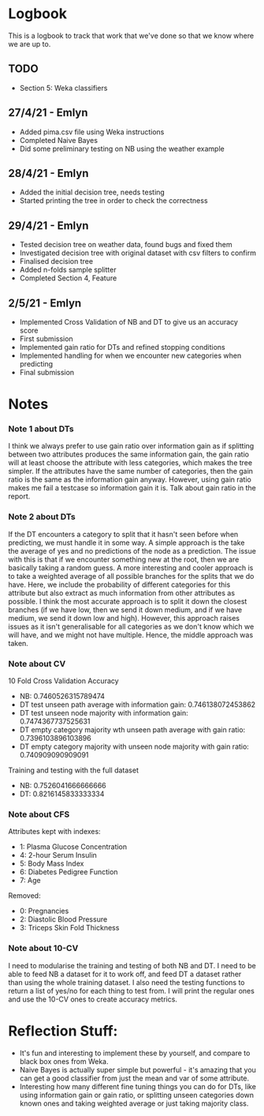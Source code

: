 # Logbook

This is a logbook to track that work that we've done so that we know where we
are up to.

## TODO
- Section 5: Weka classifiers

## 27/4/21 - Emlyn

- Added pima.csv file using Weka instructions
- Completed Naive Bayes
- Did some preliminary testing on NB using the weather example

## 28/4/21 - Emlyn

- Added the initial decision tree, needs testing
- Started printing the tree in order to check the correctness

## 29/4/21 - Emlyn

- Tested decision tree on weather data, found bugs and fixed them
- Investigated decision tree with original dataset with csv filters to confirm
- Finalised decision tree
- Added n-folds sample splitter
- Completed Section 4, Feature 

## 2/5/21 - Emlyn

- Implemented Cross Validation of NB and DT to give us an accuracy score
- First submission
- Implemented gain ratio for DTs and refined stopping conditions
- Implemented handling for when we encounter new categories when predicting
- Final submission


# Notes

### Note 1 about DTs
I think we always prefer to use gain ratio over information gain as if splitting
between two attributes produces the same information gain, the gain ratio will
at least choose the attribute with less categories, which makes the tree
simpler. If the attributes have the same number of categories, then the gain
ratio is the same as the information gain anyway.
However, using gain ratio makes me fail a testcase so information gain it is.
Talk about gain ratio in the report.

### Note 2 about DTs
If the DT encounters a category to split that it hasn't seen before when
predicting, we must handle it in some way. A simple approach is the take the
average of yes and no predictions of the node as a prediction. The issue with
this is that if we encounter something new at the root, then we are basically
taking a random guess.
A more interesting and cooler approach is to take a weighted average of all possible
branches for the splits that we do have. Here, we include the probability of
different categories for this attribute but also extract as much information
from other attributes as possible.
I think the most accurate approach is
to split it down the closest branches (if we have low, then we send it down
medium, and if we have medium, we send it down low and high). However, this
approach raises issues as it isn't generalisable for all categories as we don't
know which we will have, and we might not have multiple. Hence, the middle
approach was taken.


### Note about CV
10 Fold Cross Validation Accuracy
- NB: 0.7460526315789474
- DT test unseen path average with information gain: 0.746138072453862
- DT test unseen node majority with information gain: 0.7474367737525631
- DT empty category majority wth unseen path average with gain ratio: 0.7396103896103896
- DT empty category majority with unseen node majority with gain ratio: 0.740909090909091

Training and testing with the full dataset
- NB: 0.7526041666666666
- DT: 0.8216145833333334

### Note about CFS
Attributes kept with indexes:
- 1: Plasma Glucose Concentration
- 4: 2-hour Serum Insulin
- 5: Body Mass Index
- 6: Diabetes Pedigree Function
- 7: Age

Removed:
- 0: Pregnancies
- 2: Diastolic Blood Pressure
- 3: Triceps Skin Fold Thickness


### Note about 10-CV
I need to modularise the training and testing of both NB and DT. I need to be
able to feed NB a dataset for it to work off, and feed DT a dataset rather than
using the whole training dataset. I also need the testing functions to return a
list of yes/no for each thing to test from. I will print the regular ones and
use the 10-CV ones to create accuracy metrics.



# Reflection Stuff:
- It's fun and interesting to implement these by yourself, and compare to black
  box ones from Weka.
- Naive Bayes is actually super simple but powerful - it's amazing that you can
  get a good classifier from just the mean and var of some attribute.
- Interesting how many different fine tuning things you can do for DTs, like
  using information gain or gain ratio, or splitting unseen categories down
  known ones and taking weighted average or just taking majority class.